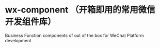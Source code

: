 # wx-component （开箱即用的常用微信开发组件库）
Business Function components of out of the box for WeChat Platform development 
